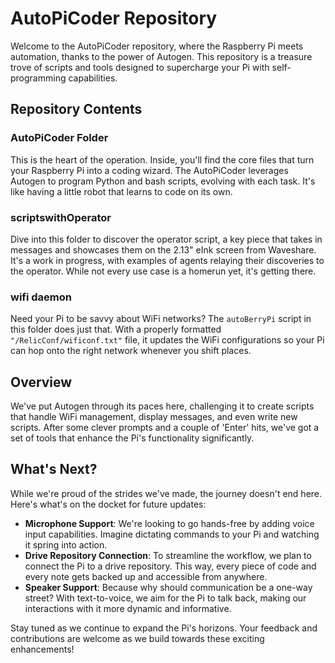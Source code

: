 # AutoPiCoder Repository

Welcome to the AutoPiCoder repository, where the Raspberry Pi meets automation, thanks to the power of Autogen. This repository is a treasure trove of scripts and tools designed to supercharge your Pi with self-programming capabilities.

## Repository Contents

### AutoPiCoder Folder
This is the heart of the operation. Inside, you'll find the core files that turn your Raspberry Pi into a coding wizard. The AutoPiCoder leverages Autogen to program Python and bash scripts, evolving with each task. It's like having a little robot that learns to code on its own.

### scriptswithOperator
Dive into this folder to discover the operator script, a key piece that takes in messages and showcases them on the 2.13" eInk screen from Waveshare. It's a work in progress, with examples of agents relaying their discoveries to the operator. While not every use case is a homerun yet, it's getting there.

### wifi daemon
Need your Pi to be savvy about WiFi networks? The `autoBerryPi` script in this folder does just that. With a properly formatted `"/RelicConf/wificonf.txt"` file, it updates the WiFi configurations so your Pi can hop onto the right network whenever you shift places.

## Overview

We've put Autogen through its paces here, challenging it to create scripts that handle WiFi management, display messages, and even write new scripts. After some clever prompts and a couple of 'Enter' hits, we've got a set of tools that enhance the Pi's functionality significantly. 

## What's Next?

While we're proud of the strides we've made, the journey doesn't end here. Here's what's on the docket for future updates:

- **Microphone Support**: We're looking to go hands-free by adding voice input capabilities. Imagine dictating commands to your Pi and watching it spring into action.
- **Drive Repository Connection**: To streamline the workflow, we plan to connect the Pi to a drive repository. This way, every piece of code and every note gets backed up and accessible from anywhere.
- **Speaker Support**: Because why should communication be a one-way street? With text-to-voice, we aim for the Pi to talk back, making our interactions with it more dynamic and informative.

Stay tuned as we continue to expand the Pi's horizons. Your feedback and contributions are welcome as we build towards these exciting enhancements!

